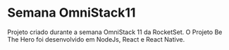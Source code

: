 # Semana OmniStack11
Projeto criado durante a semana OmniStack 11 da RocketSet. O Projeto Be The Hero foi desenvolvido em NodeJs, React e React Native.
